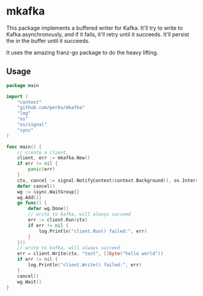 # mkafka

This package implements a buffered writer for Kafka. It'll try to write to Kafka asynchronously, 
and if it fails, it'll retry until it succeeds. It'll persist the in the buffer until it succeeds.

It uses the amazing franz-go package to do the heavy lifting.


## Usage

```go
package main

import (
	"context"
	"github.com/perbu/mkafka"
	"log"
	"os"
	"os/signal"
	"sync"
)

func main() {
	// create a client.
	client, err := mkafka.New()
	if err != nil {
		panic(err)
	}
	ctx, cancel := signal.NotifyContext(context.Background(), os.Interrupt)
	defer cancel()
	wg := &sync.WaitGroup{}
	wg.Add(1)
	go func() {
		defer wg.Done()
		// write to kafka, will always succeed
		err := client.Run(ctx)
		if err != nil {
			log.Println("client.Run() failed:", err)
		}
	}()
	// write to kafka, will always succeed
	err = client.Write(ctx, "test", []byte("hello world"))
	if err != nil {
        log.Println("client.Write() failed:", err)
    }
	cancel()
	wg.Wait()
}

```